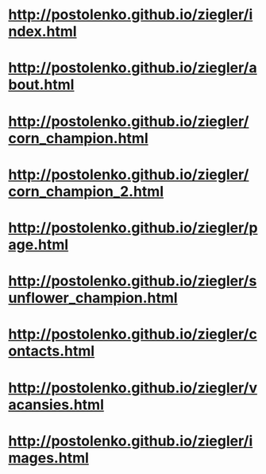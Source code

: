 # http://postolenko.github.io/ziegler/index.html
# http://postolenko.github.io/ziegler/about.html
# http://postolenko.github.io/ziegler/сorn_сhampion.html
# http://postolenko.github.io/ziegler/сorn_сhampion_2.html
# http://postolenko.github.io/ziegler/page.html
# http://postolenko.github.io/ziegler/sunflower_champion.html
# http://postolenko.github.io/ziegler/contacts.html
# http://postolenko.github.io/ziegler/vacansies.html
# http://postolenko.github.io/ziegler/images.html